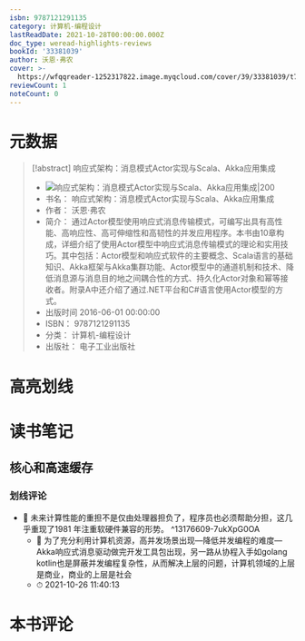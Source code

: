 ```yaml
---
isbn: 9787121291135
category: 计算机-编程设计
lastReadDate: 2021-10-28T00:00:00.000Z
doc_type: weread-highlights-reviews
bookId: '33381039'
author: 沃恩·弗农
cover: >-
  https://wfqqreader-1252317822.image.myqcloud.com/cover/39/33381039/t7_33381039.jpg
reviewCount: 1
noteCount: 0
---
```

# 元数据
> [!abstract] 响应式架构：消息模式Actor实现与Scala、Akka应用集成
> - ![ 响应式架构：消息模式Actor实现与Scala、Akka应用集成|200](https://wfqqreader-1252317822.image.myqcloud.com/cover/39/33381039/t7_33381039.jpg)
> - 书名： 响应式架构：消息模式Actor实现与Scala、Akka应用集成
> - 作者： 沃恩·弗农
> - 简介： 通过Actor模型使用响应式消息传输模式，可编写出具有高性能、高响应性、高可伸缩性和高韧性的并发应用程序。本书由10章构成，详细介绍了使用Actor模型中响应式消息传输模式的理论和实用技巧。其中包括：Actor模型和响应式软件的主要概念、Scala语言的基础知识、Akka框架与Akka集群功能、Actor模型中的通道机制和技术、降低消息源与消息目的地之间耦合性的方式、持久化Actor对象和幂等接收者。附录A中还介绍了通过.NET平台和C#语言使用Actor模型的方式。
> - 出版时间 2016-06-01 00:00:00
> - ISBN： 9787121291135
> - 分类： 计算机-编程设计
> - 出版社： 电子工业出版社

# 高亮划线

# 读书笔记

## 核心和高速缓存

### 划线评论
- 📌 未来计算性能的重担不是仅由处理器担负了，程序员也必须帮助分担，这几乎重现了1981 年注重软硬件兼容的形势。  ^13176609-7ukXpG0OA
    - 💭 为了充分利用计算机资源，高并发场景出现—降低并发编程的难度—Akka响应式消息驱动做完开发工具包出现，另一路从协程入手如golang kotlin也是屏蔽并发编程复杂性，从而解决上层的问题，计算机领域的上层是商业，商业的上层是社会
    - ⏱ 2021-10-26 11:40:13
   
# 本书评论
